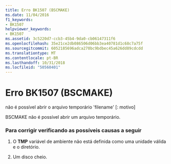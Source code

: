 ```yaml
---
title: Erro BK1507 (BSCMAKE)
ms.date: 11/04/2016
f1_keywords:
- BK1507
helpviewer_keywords:
- BK1507
ms.assetid: 3c5220d7-ccb3-45b4-9da0-cb06147311f6
ms.openlocfilehash: 35e21ce2db086506d06bb3ea40781d1c68c7a75f
ms.sourcegitcommit: 6052185696adca270bc9bdbec45a626dd89cdcdd
ms.translationtype: MT
ms.contentlocale: pt-BR
ms.lasthandoff: 10/31/2018
ms.locfileid: "50560401"
---
```

# <a name="bscmake-error-bk1507"></a>Erro BK1507 (BSCMAKE)

não é possível abrir o arquivo temporário 'filename' [: motivo]

BSCMAKE não é possível abrir um arquivo temporário.

### <a name="to-fix-by-checking-the-following-possible-causes"></a>Para corrigir verificando as possíveis causas a seguir

1. O **TMP** variável de ambiente não está definida como uma unidade válida e o diretório.

1. Um disco cheio.